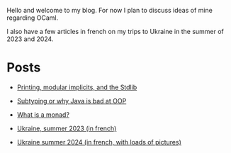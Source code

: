 Hello and welcome to my blog. For now I plan to discuss ideas of mine regarding
OCaml.

I also have a few articles in french on my trips to Ukraine in the summer of
2023 and 2024.

# Posts

- [Printing, modular implicits, and the Stdlib](printing_and_ocaml.md)
- [Subtyping or why Java is bad at OOP](subtyping.md)
- [What is a monad?](monad.md)

- [Ukraine, summer 2023 (in french)](ukraine)
- [Ukraine summer 2024 (in french, with loads of pictures)](ukraine_2024)
